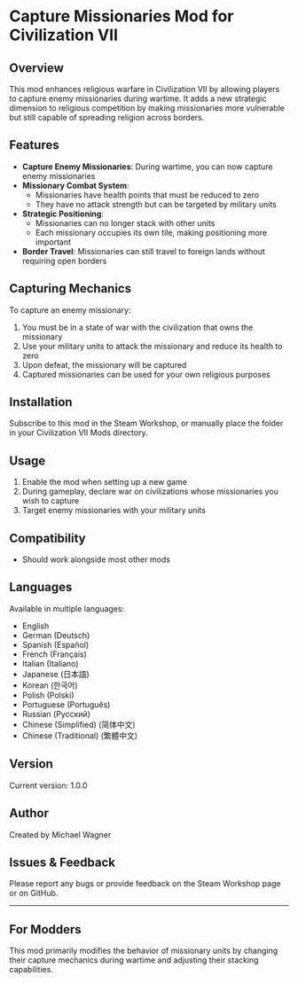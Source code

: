 # Capture Missionaries Mod for Civilization VII

## Overview
This mod enhances religious warfare in Civilization VII by allowing players to capture enemy missionaries during wartime. It adds a new strategic dimension to religious competition by making missionaries more vulnerable but still capable of spreading religion across borders.

## Features
- **Capture Enemy Missionaries**: During wartime, you can now capture enemy missionaries
- **Missionary Combat System**: 
  - Missionaries have health points that must be reduced to zero
  - They have no attack strength but can be targeted by military units
- **Strategic Positioning**: 
  - Missionaries can no longer stack with other units
  - Each missionary occupies its own tile, making positioning more important
- **Border Travel**: Missionaries can still travel to foreign lands without requiring open borders

## Capturing Mechanics
To capture an enemy missionary:
1. You must be in a state of war with the civilization that owns the missionary
2. Use your military units to attack the missionary and reduce its health to zero
3. Upon defeat, the missionary will be captured
4. Captured missionaries can be used for your own religious purposes

## Installation
Subscribe to this mod in the Steam Workshop, or manually place the folder in your Civilization VII Mods directory.

## Usage
1. Enable the mod when setting up a new game
2. During gameplay, declare war on civilizations whose missionaries you wish to capture
3. Target enemy missionaries with your military units

## Compatibility
- Should work alongside most other mods

## Languages
Available in multiple languages:
- English
- German (Deutsch)
- Spanish (Español)
- French (Français)
- Italian (Italiano)
- Japanese (日本語)
- Korean (한국어)
- Polish (Polski)
- Portuguese (Português)
- Russian (Русский)
- Chinese (Simplified) (简体中文)
- Chinese (Traditional) (繁體中文)

## Version
Current version: 1.0.0

## Author
Created by Michael Wagner

## Issues & Feedback
Please report any bugs or provide feedback on the Steam Workshop page or on GitHub.

---

## For Modders
This mod primarily modifies the behavior of missionary units by changing their capture mechanics during wartime and adjusting their stacking capabilities.